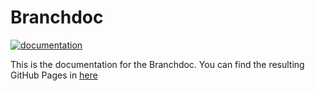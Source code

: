 # Branchdoc

[![documentation](https://github.com/LuDubies/branchdoc_io_test/actions/workflows/documentation.yml/badge.svg)](https://github.com/LuDubies/branchdoc_io_test/actions/workflows/documentation.yml)

This is the documentation for the Branchdoc. You can find the resulting GitHub Pages in [here](https://ludubies.github.io/branchdoc_io_test/index.html)